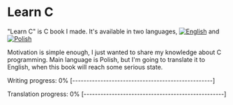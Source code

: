 # Learn C

"Learn C" is C book I made. It's available in two languages, [![English](https://github.com/KrzysztofSzewczyk/markdown-here/raw/master/common/english.bmp "English")](English) and [![Polish](https://github.com/KrzysztofSzewczyk/markdown-here/raw/master/common/polish.bmp "Polish")](Polish)
 
Motivation is simple enough, I just wanted to share my knowledge about C programming.
Main language is Polish, but I'm going to translate it to English, when this book will reach some serious state.

Writing progress: 0% [--------------------------------------------------]

Translation progress: 0% [--------------------------------------------------]
